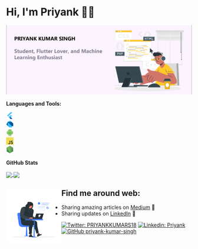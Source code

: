 # Hi, I'm Priyank 👋🏼

<img src="https://raw.githubusercontent.com/priyank-kumar-singh/priyank-kumar-singh/main/assets/header.png">

**Languages and Tools:**

<code><img height="20" src="https://raw.githubusercontent.com/priyank-kumar-singh/priyank-kumar-singh/main/assets/flutter.png">
<img height="20" src="https://raw.githubusercontent.com/priyank-kumar-singh/priyank-kumar-singh/main/assets/dart.png">
<img height="20" src="https://raw.githubusercontent.com/priyank-kumar-singh/priyank-kumar-singh/main/assets/android.png">
<img height="20" src="https://raw.githubusercontent.com/priyank-kumar-singh/priyank-kumar-singh/main/assets/javascript.png">
<img height="20" src="https://raw.githubusercontent.com/priyank-kumar-singh/priyank-kumar-singh/main/assets/nodejs.png"></code>


**GitHub Stats**

<a href="https://github.com/priyank-kumar-singh">
<img align="center" src="https://github-readme-stats.vercel.app/api?username=priyank-kumar-singh&show_icons=true&theme=light&line_height=20">
</a>
<a href="https://github.com/priyank-kumar-singh">
<img align="center" src="https://github-readme-stats.vercel.app/api/top-langs/?username=priyank-kumar-singh&layout=compact">
</a>

## Find me around web: <img align="left" src="https://raw.githubusercontent.com/priyank-kumar-singh/priyank-kumar-singh/main/assets/hacker.png" height="150" width="150"/>

- Sharing amazing articles on <a href="">Medium</a> 📰
- Sharing updates on <a href="">LinkedIn</a> 💼

[![Twitter: PRIYANKKUMARS18](https://img.shields.io/twitter/follow/PRIYANKKUMARS18?style=social)](https://twitter.com/priyankkumars18)
[![Linkedin: Priyank](https://img.shields.io/badge/-priyank--kumar--singh-blue?style=flat-square&logo=Linkedin&logoColor=white&link=https://www.linkedin.com/in/priyank-kumar-singh-9a7221193/)](https://www.linkedin.com/in/priyank-kumar-singh-9a7221193/)
[![GitHub priyank-kumar-singh](https://img.shields.io/github/followers/priyank-kumar-singh?label=follow&style=social)](https://github.com/priyank-kumar-singh)
